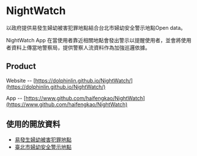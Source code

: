# NightWatch
以政府提供易發生婦幼被害犯罪地點結合台北市婦幼安全警示地點Open data。

NightWatch App 在當使用者靠近相關地點會發出警示以提醒使用者，並會將使用者資料上傳當地警察局，提供警察人流資料作為加強巡邏依據。

## Product
Website -- [https://dolphinlin.github.io/NightWatch/](https://dolphinlin.github.io/NightWatch/)

App -- [https://www.github.com/haifengkao/NightWatch](https://www.github.com/haifengkao/NightWatch)

## 使用的開放資料
- [易發生婦幼被害犯罪地點](http://data.gov.tw/node/6247)
- [臺北市婦幼安全警示地點](http://data.taipei/opendata/datalist/datasetMeta?oid=985743f7-a33e-4ac1-ad2e-7ef5ffea02e2)

